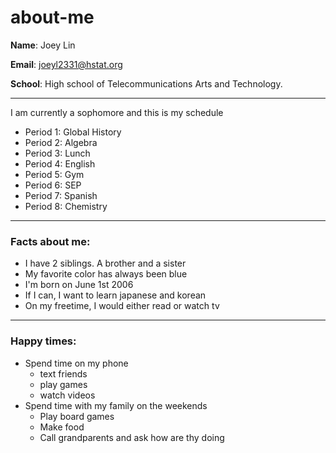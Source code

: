 # about-me
**Name**: Joey Lin

**Email**: joeyl2331@hstat.org

**School**: High school of Telecommunications Arts and Technology.

---

I am currently a sophomore and this is my schedule

* Period 1: Global History
* Period 2: Algebra 
* Period 3: Lunch
* Period 4: English
* Period 5: Gym
* Period 6: SEP
* Period 7: Spanish
* Period 8: Chemistry 
 
---

### Facts about me: 
* I have 2 siblings. A brother and a sister
* My favorite color has always been blue
* I'm born on June 1st 2006
* If I can, I want to learn japanese and korean
* On my freetime, I would either read or watch tv

---

### Happy times:
* Spend time on my phone
  * text friends
  * play games
  * watch videos    
* Spend time with my family on the weekends
  * Play board games
  * Make food
  * Call grandparents and ask how are thy doing
